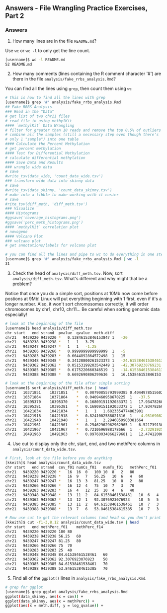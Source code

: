 ## Answers - File Wrangling Practice Exercises, Part 2

### Answers

1. How many lines are in the file `README.md`?

Use `wc` or `wc -l` to only get the line count.

```bash
[username]$ wc -l README.md 
52 README.md
```

2. How many comments (lines containing the R comment character '#') are there in the file `analysis/fake_rrbs_analysis.Rmd`?

You can find all the lines using `grep`, then count them using `wc`

```bash
# this is how to find all the lines with grep
[username]$ grep '#' analysis/fake_rrbs_analysis.Rmd 
## Fake RRBS Analysis
### Read in the "Data"
# get list of two chr21 files
# read file in using methylKit
#### `methylKit` Data Wrangling
# filter for greater than 10 reads and remove the top 0.5% of outliers
# combine all the samples (still a necessary step even though there's 
# only 1 "sample") into one table
#### Calculate the Percent Methylation
# get percent methylation
#### Test for Differential Methylation
# calculate differential methylation
#### Save Data and Results
### wrangle wide data
# save
#write_tsv(data_wide, 'count_data_wide.tsv')
### transform wide data into skinny data
# save
#write_tsv(data_skinny, 'count_data_skinny.tsv')
# make into a tibble to make working with it easier
# save
#rite_tsv(diff_meth, 'diff_meth.tsv')
### Visualize
#### Histograms
#ggsave('coverage_histograms.png')
#ggsave('perc_meth_histograms.png')
#### `methylKit` correlation plot
# novogene
#### Volcano Plot
### volcano plot
# get annotations/labels for volcano plot

# you can find all the lines and pipe to wc to do everything in one step
[username]$ grep '#' analysis/fake_rrbs_analysis.Rmd | wc -l
31
```

3. Check the head of `analysis/diff_meth.tsv`. Now, sort `analysis/diff_meth.tsv`. What's different and why might that be a problem?

Notice that once you do a simple sort, positions at 10Mb now come before postions at 9Mb! Linux will put everything beginning with 1 first, even if it's a longer number. Also, it won't sort chromosomes correctly; it will order chromosomes by chr1, chr10, chr11... Be careful when sorting genomic data especially!

```bash
# look at the beginning of the file
[username]$ head analysis/diff_meth.tsv 
chr	start	end	strand	pvalue	qvalue	meth.diff
chr21	9439220	9439220	*	0.13846153846153847	1	-20
chr21	9439238	9439238	*	1	1	3.75
chr21	9439247	9439247	*	1	1	-1.25
chr21	9439266	9439266	*	0.9999999999999999	1	-5
chr21	9439283	9439283	*	0.6644892864572498	1	15
chr21	9439348	9439348	*	0.34128800261523373	1	-24.615384615384613
chr21	9439362	9439362	*	0.05153199203542449	1	-42.30769230769231
chr21	9439385	9439385	*	0.6175220660346519	1	-14.615384615384613
chr21	9439388	9439388	*	0.6692690806299636	1	16.153846153846153

# look at the beginning of the file after simple sorting
[username]$ sort analysis/diff_meth.tsv | head
chr21	10371851	10371851	*	0.00790855793999385	0.4044978515602449	-46.25
chr21	10371864	10371864	*	0.0409460958670225	1	-37.5
chr21	10395370	10395370	*	0.16809151192033372	1	17.934782608695656
chr21	10395381	10395381	*	0.16809151192033372	1	17.934782608695656
chr21	10421834	10421834	*	1	1	1.6823354774863901
chr21	10421918	10421918	*	0.8241002588021316	1	-4.951690821256037
chr21	10421940	10421940	*	1	1	2.2946859903381664
chr21	10421961	10421961	*	0.25462962962962965	1	6.521739130434781
chr21	10421967	10421967	*	0.7210696988178666	1	-2.732919254658384
chr21	10491963	10491963	*	0.09760034066279681	1	12.474120082815745
```

4. Use cut to display only the chr, start, end, and two methPerc columns in `analysis/count_data_wide.tsv`.

```bash
# First, look at the file before you do anything
[kkeith]$ head analysis/count_data_wide.tsv 
chr	start	end	strand	cov_f01	numCs_f01	numTs_f01	methPerc_f01	cov_f14	numCs_f14	numTs_f14	methPerc_f14
chr21	9439220	9439220	*	16	16	0	100	10	8	2	80
chr21	9439238	9439238	*	16	9	7	56.25	10	6	4	60
chr21	9439247	9439247	*	16	13	3	81.25	10	8	2	80
chr21	9439266	9439266	*	16	12	4	75	10	7	3	70
chr21	9439283	9439283	*	16	4	12	25	10	4	6	40
chr21	9439348	9439348	*	13	11	2	84.61538461538461	10	6	4	60
chr21	9439362	9439362	*	13	12	1	92.3076923076923	10	5	5	50
chr21	9439385	9439385	*	13	11	2	84.61538461538461	10	7	3	70
chr21	9439388	9439388	*	13	7	6	53.84615384615385	10	7	3	70

# Now use cut to get the relevant columns (and head so you don't print the entire file)
[kkeith]$ cut -f1-3,8,12 analysis/count_data_wide.tsv | head
chr	start	end	methPerc_f01	methPerc_f14
chr21	9439220	9439220	100	80
chr21	9439238	9439238	56.25	60
chr21	9439247	9439247	81.25	80
chr21	9439266	9439266	75	70
chr21	9439283	9439283	25	40
chr21	9439348	9439348	84.61538461538461	60
chr21	9439362	9439362	92.3076923076923	50
chr21	9439385	9439385	84.61538461538461	70
chr21	9439388	9439388	53.84615384615385	70
```

5. Find all of the `ggplot()` lines in `analysis/fake_rrbs_analysis.Rmd`.

```bash
# grep for ggplot
[username]$ grep ggplot analysis/fake_rrbs_analysis.Rmd 
ggplot(data_skinny, aes(x = cov)) +
ggplot(data_skinny, aes(x = methPerc)) +
ggplot(aes(x = meth.diff, y = log_qvalue)) +
```